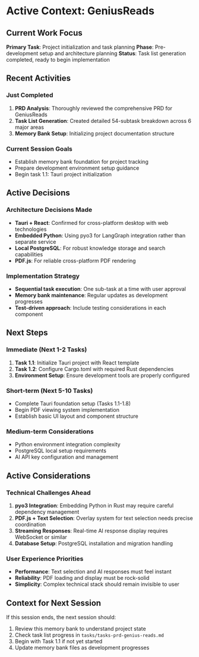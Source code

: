 # Active Context: GeniusReads

## Current Work Focus

**Primary Task**: Project initialization and task planning
**Phase**: Pre-development setup and architecture planning
**Status**: Task list generation completed, ready to begin implementation

## Recent Activities

### Just Completed
1. **PRD Analysis**: Thoroughly reviewed the comprehensive PRD for GeniusReads
2. **Task List Generation**: Created detailed 54-subtask breakdown across 6 major areas
3. **Memory Bank Setup**: Initializing project documentation structure

### Current Session Goals
- Establish memory bank foundation for project tracking
- Prepare development environment setup guidance
- Begin task 1.1: Tauri project initialization

## Active Decisions

### Architecture Decisions Made
- **Tauri + React**: Confirmed for cross-platform desktop with web technologies
- **Embedded Python**: Using pyo3 for LangGraph integration rather than separate service
- **Local PostgreSQL**: For robust knowledge storage and search capabilities
- **PDF.js**: For reliable cross-platform PDF rendering

### Implementation Strategy
- **Sequential task execution**: One sub-task at a time with user approval
- **Memory bank maintenance**: Regular updates as development progresses
- **Test-driven approach**: Include testing considerations in each component

## Next Steps

### Immediate (Next 1-2 Tasks)
1. **Task 1.1**: Initialize Tauri project with React template
2. **Task 1.2**: Configure Cargo.toml with required Rust dependencies
3. **Environment Setup**: Ensure development tools are properly configured

### Short-term (Next 5-10 Tasks)
- Complete Tauri foundation setup (Tasks 1.1-1.8)
- Begin PDF viewing system implementation
- Establish basic UI layout and component structure

### Medium-term Considerations
- Python environment integration complexity
- PostgreSQL local setup requirements
- AI API key configuration and management

## Active Considerations

### Technical Challenges Ahead
1. **pyo3 Integration**: Embedding Python in Rust may require careful dependency management
2. **PDF.js + Text Selection**: Overlay system for text selection needs precise coordination
3. **Streaming Responses**: Real-time AI response display requires WebSocket or similar
4. **Database Setup**: PostgreSQL installation and migration handling

### User Experience Priorities
- **Performance**: Text selection and AI responses must feel instant
- **Reliability**: PDF loading and display must be rock-solid
- **Simplicity**: Complex technical stack should remain invisible to user

## Context for Next Session

If this session ends, the next session should:
1. Review this memory bank to understand project state
2. Check task list progress in `tasks/tasks-prd-genius-reads.md`
3. Begin with Task 1.1 if not yet started
4. Update memory bank files as development progresses 